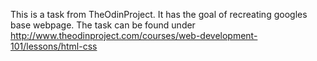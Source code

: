 This is a task from TheOdinProject. It has the goal of recreating googles base 
webpage. The task can be found under 
http://www.theodinproject.com/courses/web-development-101/lessons/html-css
